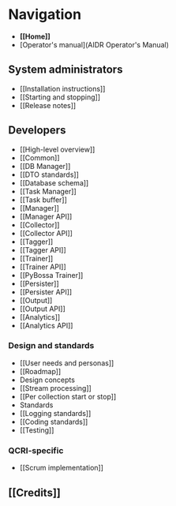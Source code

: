 # Navigation

* **[[Home]]**
* [Operator's manual](AIDR Operator's Manual)

## System administrators

* [[Installation instructions]]
* [[Starting and stopping]]
* [[Release notes]]

## Developers

* [[High-level overview]]
* [[Common]]
* [[DB Manager]]
 * [[DTO standards]]
 * [[Database schema]]
* [[Task Manager]]
 * [[Task buffer]]
* [[Manager]]
 * [[Manager API]]
* [[Collector]]
 * [[Collector API]]
* [[Tagger]]
 * [[Tagger API]]
* [[Trainer]]
 * [[Trainer API]]
 * [[PyBossa Trainer]]
* [[Persister]]
 * [[Persister API]]
* [[Output]]
 * [[Output API]]
* [[Analytics]]
 * [[Analytics API]]

### Design and standards

* [[User needs and personas]]
* [[Roadmap]]
* Design concepts
 * [[Stream processing]]
 * [[Per collection start or stop]]
* Standards
 * [[Logging standards]]
 * [[Coding standards]]
* [[Testing]]

### QCRI-specific

* [[Scrum implementation]]

## [[Credits]]